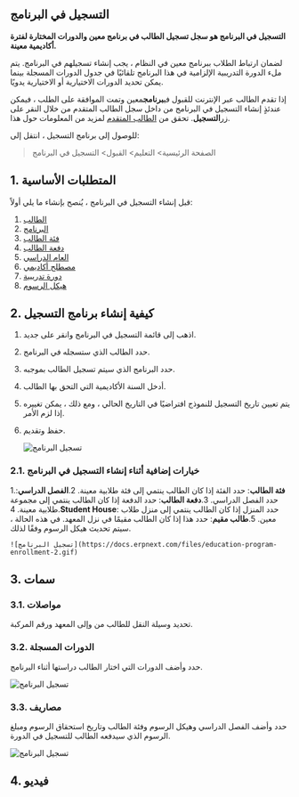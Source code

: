 ## التسجيل في البرنامج

**التسجيل في البرنامج هو سجل تسجيل الطالب في برنامج معين والدورات المختارة لفترة أكاديمية معينة.**

لضمان ارتباط الطلاب ببرنامج معين في النظام ، يجب إنشاء تسجيلهم في البرنامج. يتم ملء الدورة التدريبية الإلزامية في هذا البرنامج تلقائيًا في جدول الدورات المسجلة بينما يمكن تحديد الدورات الاختيارية أو الاختيارية يدويًا.

إذا تقدم الطالب عبر الإنترنت للقبول في**برنامج**معين وتمت الموافقة على الطلب ، فيمكن عندئذٍ إنشاء التسجيل في البرنامج من داخل سجل الطالب المتقدم من خلال النقر على زر**التسجيل**. تحقق من [الطالب المتقدم](https://docs.erpnext.com/docs/v13/user/manual/en/education/student-applicant) لمزيد من المعلومات حول هذا.

للوصول إلى برنامج التسجيل ، انتقل إلى:

> الصفحة الرئيسية> التعليم> القبول> التسجيل في البرنامج

## 1. المتطلبات الأساسية

قبل إنشاء التسجيل في البرنامج ، يُنصح بإنشاء ما يلي أولاً:

1. [الطالب](https://docs.erpnext.com/docs/v13/user/manual/en/education/student)
2. [البرنامج](https://docs.erpnext.com/docs/v13/user/manual/en/education/program)
3. [فئة الطالب](https://docs.erpnext.com/docs/v13/user/manual/en/education/student-category)
4. [دفعة الطالب](https://docs.erpnext.com/docs/v13/user/manual/en/education/student-batch-name)
5. [العام الدراسي](https://docs.erpnext.com/docs/v13/user/manual/en/education/academic-year)
6. [مصطلح أكاديمي](https://docs.erpnext.com/docs/v13/user/manual/en/education/academic-term)
7. [دورة تدريبية](https://docs.erpnext.com/docs/v13/user/manual/en/education/course)
8. [هيكل الرسوم](https://docs.erpnext.com/docs/v13/user/manual/en/education/fee-structure)

## 2. كيفية إنشاء برنامج التسجيل

1. اذهب إلى قائمة التسجيل في البرنامج وانقر على جديد.
2. حدد الطالب الذي ستسجله في البرنامج.
3. حدد البرنامج الذي سيتم تسجيل الطالب بموجبه.
4. أدخل السنة الأكاديمية التي التحق بها الطالب.
5. يتم تعيين تاريخ التسجيل للنموذج افتراضيًا في التاريخ الحالي ، ومع ذلك ، يمكن تغييره إذا لزم الأمر.
6. حفظ وتقديم.
    
    ![تسجيل البرنامج](https://docs.erpnext.com/files/education-program-enrollment-1.gif)
    

### 2.1. خيارات إضافية أثناء إنشاء التسجيل في البرنامج

1.**فئة الطالب**: حدد الفئة إذا كان الطالب ينتمي إلى فئة طلابية معينة.
2.**الفصل الدراسي**: حدد الفصل الدراسي.
3.**دفعة الطالب**: حدد الدفعة إذا كان الطالب ينتمي إلى مجموعة طلابية معينة.
4.**Student House**: حدد المنزل إذا كان الطالب ينتمي إلى منزل طلاب معين.
5.**طالب مقيم**: حدد هذا إذا كان الطالب مقيمًا في نزل المعهد. في هذه الحالة ، سيتم تحديث هيكل الرسوم وفقًا لذلك.
    
    ![تسجيل البرنامج](https://docs.erpnext.com/files/education-program-enrollment-2.gif)
    

## 3. سمات

### 3.1. مواصلات

تحديد وسيلة النقل للطالب من وإلى المعهد ورقم المركبة.

### 3.2. الدورات المسجلة

حدد وأضف الدورات التي اختار الطالب دراستها أثناء البرنامج.

![تسجيل البرنامج](https://docs.erpnext.com/files/education-program-enrollment-3.png)

### 3.3. مصاريف

حدد وأضف الفصل الدراسي وهيكل الرسوم وفئة الطالب وتاريخ استحقاق الرسوم ومبلغ الرسوم الذي سيدفعه الطالب للتسجيل في الدورة.

![تسجيل البرنامج](https://docs.erpnext.com/files/education-program-enrollment-4.gif)

## 4. فيديو